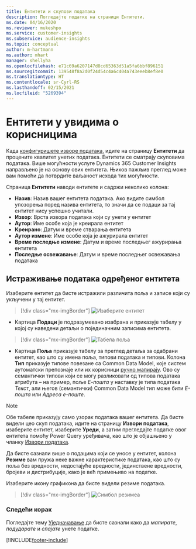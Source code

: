 ```yaml
---
title: Ентитети и скупови података
description: Погледајте податке на страници Ентитети.
ms.date: 04/16/2020
ms.reviewer: mukeshpo
ms.service: customer-insights
ms.subservice: audience-insights
ms.topic: conceptual
author: m-hartmann
ms.author: mhart
manager: shellyha
ms.openlocfilehash: e71c69a6207147d8cd65363d51a5fa6bbf896151
ms.sourcegitcommit: 139548f8a2d0f24d54c4a6c404a743eeeb8ef8e0
ms.translationtype: HT
ms.contentlocale: sr-Cyrl-RS
ms.lasthandoff: 02/15/2021
ms.locfileid: "5269394"
---
```

# <a name="entities-in-audience-insights"></a>Ентитети у увидима о корисницима

Када [конфигуришете изворе података](data-sources.md), идите на страницу **Ентитети** да процените квалитет унетих података. Ентитети се сматрају скуповима података. Више могућности услуге Dynamics 365 Customer Insights направљено је на основу ових ентитета. Њихов пажљив преглед може вам помоћи да потврдите ваљаност исхода тих могућности.

Страница **Ентитети** наводи ентитете и садржи неколико колона:

- **Назив**: Назив вашег ентитета података. Ако видите симбол упозорења поред назива ентитета, то значи да се подаци за тај ентитет нису успешно учитали.
- **Извор**: Врста извора података који су унети у ентитет
- **Аутор**: Име особе која је креирала ентитет
- **Креирано**: Датум и време стварања ентитета
- **Аутор измене**: Име особе која је ажурирала ентитет
- **Време последње измене**: Датум и време последњег ажурирања ентитета
- **Последње освежавање**: Датум и време последњег освежавања података

## <a name="exploring-a-specific-entitys-data"></a>Истраживање података одређеног ентитета

Изаберите ентитет да бисте истражили различита поља и записе који су укључени у тај ентитет.

> [!div class="mx-imgBorder"]
> ![Изаберите ентитет](media/data-manager-entities-data.png "Изаберите ентитет")

- Картица **Подаци** је подразумевано изабрана и приказује табелу у којој су наведени детаљи о појединачним записима ентитета.

> [!div class="mx-imgBorder"]
> ![Табела поља](media/data-manager-entities-fields.PNG "Табела поља")

- Картица **Поља** приказује табелу за преглед детаља за одабрани ентитет, као што су имена поља, типови података и типови. Колона **Тип** приказује типове повезане са Common Data Model, које систем аутоматски препознаје или их корисници [ручно мапирају](map-entities.md). Ово су семантички типови који се могу разликовати од типова података атрибута – на пример, поље *Е-пошта* у наставку је типа података *Текст*, али његов (семантички) Common Data Model тип може бити *Е-пошта* или *Адреса е-поште*.

> [!NOTE]
> Обе табеле приказују само узорак података вашег ентитета. Да бисте видели цео скуп података, идите на страницу **Извори података**, изаберите ентитет, изаберите **Уреди**, а затим прегледајте податке овог ентитета помоћу Power Query уређивача, као што је објашњено у чланку [Извори података](data-sources.md).

Да бисте сазнали више о подацима који се уносе у ентитет, колона **Резиме** вам пружа неке важне карактеристике података, као што су поља без вредности, недостајуће вредности, јединствене вредности, бројеви и дистрибуције, како је већ примењиво на податке.

Изаберите икону графикона да бисте видели резиме података.

> [!div class="mx-imgBorder"]
> ![Симбол резимеа](media/data-manager-entities-summary.png "Табела са резимеом података")

### <a name="next-step"></a>Следећи корак

Погледајте тему [Уједначавање](data-unification.md) да бисте сазнали како да *мапирате*, *подударате* и *спајате* унете податке.


[!INCLUDE[footer-include](../includes/footer-banner.md)]